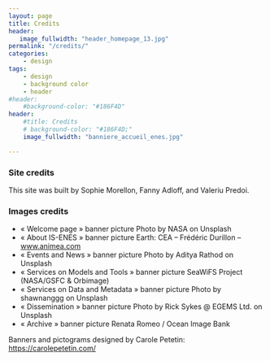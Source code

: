 ```yaml
---
layout: page
title: Credits
header:
   image_fullwidth: "header_homepage_13.jpg"
permalink: "/credits/"
categories:
    - design
tags:
    - design
    - background color
    - header
#header:
    #background-color: "#186F4D"
header:
    #title: Credits
    # background-color: "#186F4D;"
    image_fullwidth: "banniere_accueil_enes.jpg"

---
```


### Site credits

This site was built by Sophie Morellon, Fanny Adloff, and Valeriu Predoi.

### Images credits

- « Welcome page » banner picture
  Photo by NASA on Unsplash 
- « About IS-ENES » banner picture
  Earth: CEA – Frédéric Durillon – www.animea.com
- « Events and News » banner picture
  Photo by Aditya Rathod on Unsplash 
- « Services on Models and Tools » banner picture
  SeaWiFS Project (NASA/GSFC & Orbimage)
- « Services on Data and Metadata » banner picture
  Photo by shawnanggg on Unsplash
- « Dissemination » banner picture
  Photo by Rick Sykes @ EGEMS Ltd. on Unsplash 
- « Archive » banner picture
  Renata Romeo / Ocean Image Bank

Banners and pictograms designed by Carole Petetin: <https://carolepetetin.com/>
